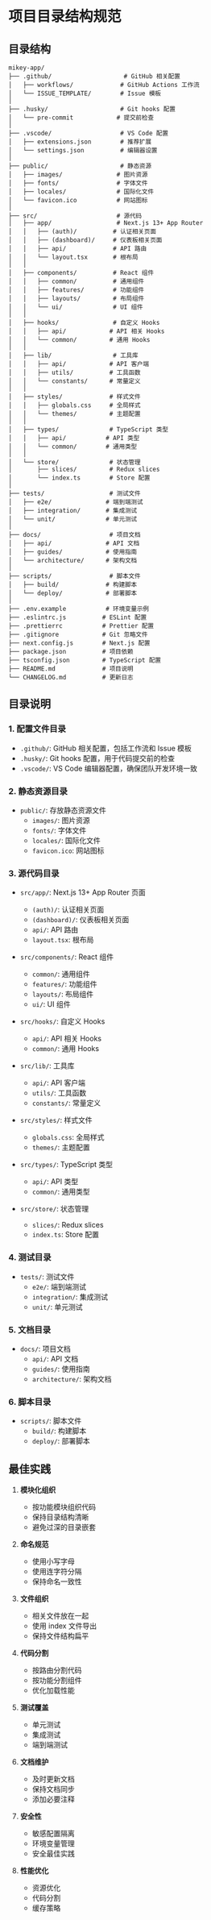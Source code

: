 # 项目目录结构规范

## 目录结构

```
mikey-app/
├── .github/                    # GitHub 相关配置
│   ├── workflows/             # GitHub Actions 工作流
│   └── ISSUE_TEMPLATE/        # Issue 模板
│
├── .husky/                    # Git hooks 配置
│   └── pre-commit            # 提交前检查
│
├── .vscode/                   # VS Code 配置
│   ├── extensions.json        # 推荐扩展
│   └── settings.json          # 编辑器设置
│
├── public/                    # 静态资源
│   ├── images/               # 图片资源
│   ├── fonts/                # 字体文件
│   ├── locales/              # 国际化文件
│   └── favicon.ico           # 网站图标
│
├── src/                      # 源代码
│   ├── app/                  # Next.js 13+ App Router
│   │   ├── (auth)/          # 认证相关页面
│   │   ├── (dashboard)/     # 仪表板相关页面
│   │   ├── api/             # API 路由
│   │   └── layout.tsx       # 根布局
│   │
│   ├── components/          # React 组件
│   │   ├── common/          # 通用组件
│   │   ├── features/        # 功能组件
│   │   ├── layouts/         # 布局组件
│   │   └── ui/              # UI 组件
│   │
│   ├── hooks/               # 自定义 Hooks
│   │   ├── api/            # API 相关 Hooks
│   │   └── common/         # 通用 Hooks
│   │
│   ├── lib/                 # 工具库
│   │   ├── api/            # API 客户端
│   │   ├── utils/          # 工具函数
│   │   └── constants/      # 常量定义
│   │
│   ├── styles/             # 样式文件
│   │   ├── globals.css     # 全局样式
│   │   └── themes/         # 主题配置
│   │
│   ├── types/              # TypeScript 类型
│   │   ├── api/           # API 类型
│   │   └── common/        # 通用类型
│   │
│   └── store/              # 状态管理
│       ├── slices/         # Redux slices
│       └── index.ts        # Store 配置
│
├── tests/                  # 测试文件
│   ├── e2e/               # 端到端测试
│   ├── integration/       # 集成测试
│   └── unit/              # 单元测试
│
├── docs/                   # 项目文档
│   ├── api/               # API 文档
│   ├── guides/            # 使用指南
│   └── architecture/      # 架构文档
│
├── scripts/                # 脚本文件
│   ├── build/             # 构建脚本
│   └── deploy/            # 部署脚本
│
├── .env.example           # 环境变量示例
├── .eslintrc.js          # ESLint 配置
├── .prettierrc           # Prettier 配置
├── .gitignore            # Git 忽略文件
├── next.config.js        # Next.js 配置
├── package.json          # 项目依赖
├── tsconfig.json         # TypeScript 配置
├── README.md             # 项目说明
└── CHANGELOG.md          # 更新日志
```

## 目录说明

### 1. 配置文件目录

- `.github/`: GitHub 相关配置，包括工作流和 Issue 模板
- `.husky/`: Git hooks 配置，用于代码提交前的检查
- `.vscode/`: VS Code 编辑器配置，确保团队开发环境一致

### 2. 静态资源目录

- `public/`: 存放静态资源文件
  - `images/`: 图片资源
  - `fonts/`: 字体文件
  - `locales/`: 国际化文件
  - `favicon.ico`: 网站图标

### 3. 源代码目录

- `src/app/`: Next.js 13+ App Router 页面

  - `(auth)/`: 认证相关页面
  - `(dashboard)/`: 仪表板相关页面
  - `api/`: API 路由
  - `layout.tsx`: 根布局

- `src/components/`: React 组件

  - `common/`: 通用组件
  - `features/`: 功能组件
  - `layouts/`: 布局组件
  - `ui/`: UI 组件

- `src/hooks/`: 自定义 Hooks

  - `api/`: API 相关 Hooks
  - `common/`: 通用 Hooks

- `src/lib/`: 工具库

  - `api/`: API 客户端
  - `utils/`: 工具函数
  - `constants/`: 常量定义

- `src/styles/`: 样式文件

  - `globals.css`: 全局样式
  - `themes/`: 主题配置

- `src/types/`: TypeScript 类型

  - `api/`: API 类型
  - `common/`: 通用类型

- `src/store/`: 状态管理
  - `slices/`: Redux slices
  - `index.ts`: Store 配置

### 4. 测试目录

- `tests/`: 测试文件
  - `e2e/`: 端到端测试
  - `integration/`: 集成测试
  - `unit/`: 单元测试

### 5. 文档目录

- `docs/`: 项目文档
  - `api/`: API 文档
  - `guides/`: 使用指南
  - `architecture/`: 架构文档

### 6. 脚本目录

- `scripts/`: 脚本文件
  - `build/`: 构建脚本
  - `deploy/`: 部署脚本

## 最佳实践

1. **模块化组织**

   - 按功能模块组织代码
   - 保持目录结构清晰
   - 避免过深的目录嵌套

2. **命名规范**

   - 使用小写字母
   - 使用连字符分隔
   - 保持命名一致性

3. **文件组织**

   - 相关文件放在一起
   - 使用 index 文件导出
   - 保持文件结构扁平

4. **代码分割**

   - 按路由分割代码
   - 按功能分割组件
   - 优化加载性能

5. **测试覆盖**

   - 单元测试
   - 集成测试
   - 端到端测试

6. **文档维护**

   - 及时更新文档
   - 保持文档同步
   - 添加必要注释

7. **安全性**

   - 敏感配置隔离
   - 环境变量管理
   - 安全最佳实践

8. **性能优化**
   - 资源优化
   - 代码分割
   - 缓存策略
